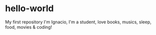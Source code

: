 # hello-world
My first repository
I'm Ignacio, I'm a student, love books, musics, sleep, food, movies & coding!
